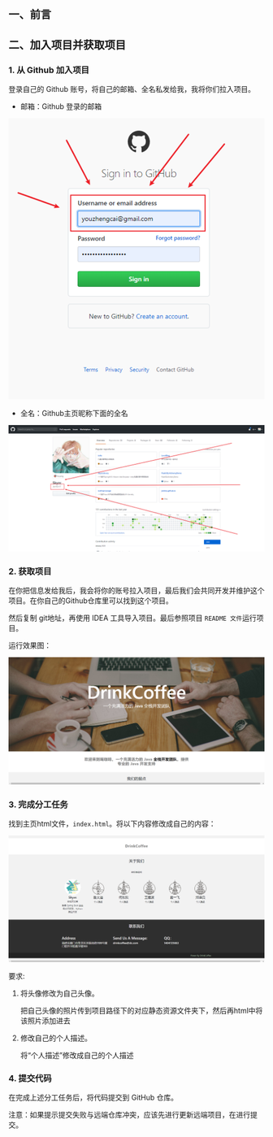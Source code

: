 ##  一、前言

## 二、加入项目并获取项目

### 1. 从 Github 加入项目

登录自己的 Github 账号，将自己的邮箱、全名私发给我，我将你们拉入项目。

- 邮箱：Github 登录的邮箱

![](images/github-email.png)

- 全名：Github主页昵称下面的全名

![Github全名](images/github-name.png)

### 2. 获取项目

在你把信息发给我后，我会将你的账号拉入项目，最后我们会共同开发并维护这个项目。在你自己的Github仓库里可以找到这个项目。

然后复制 git地址，再使用 IDEA 工具导入项目。最后参照项目 `README 文件`运行项目。

运行效果图：

![](images/dc-review.png)

### 3. 完成分工任务

找到主页html文件，`index.html`。将以下内容修改成自己的内容：

![](images/dc-edit.png)

要求:

1. 将头像修改为自己头像。

   把自己头像的照片传到项目路径下的对应静态资源文件夹下，然后再html中将该照片添加进去

2. 修改自己的个人描述。

   将“个人描述”修改成自己的个人描述

### 4. 提交代码

在完成上述分工任务后，将代码提交到 GitHub 仓库。

注意：如果提示提交失败与远端仓库冲突，应该先进行更新远端项目，在进行提交。